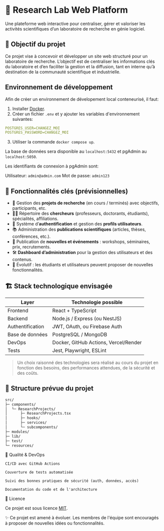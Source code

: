 # 🧪 Research Lab Web Platform

Une plateforme web interactive pour centraliser, gérer et valoriser les activités scientifiques d’un laboratoire de recherche en génie logiciel.

## 🎯 Objectif du projet

Ce projet vise à concevoir et développer un site web structuré pour un laboratoire de recherche. L’objectif est de centraliser les informations clés du laboratoire et d’en faciliter la gestion et la diffusion, tant en interne qu’à destination de la communauté scientifique et industrielle.

## Environnement de développement

Afin de créer un environnement de dévelopement local conteneurisé, il faut:

1. Installer [Docker](https://www.docker.com/products/docker-desktop/).
2. Créer un fichier `.env` et y ajouter les variables d'environnement suivantes:

```yaml
POSTGRES_USER=CHANGEZ_MOI
POSTGRES_PASSWORD=CHANGEZ_MOI
```

3. Utiliser la commande `docker compose up`.

La base de données sera disponible au `localhost:5432` et pgAdmin au `localhost:5050`.

Les identifiants de connexion à pgAdmin sont:

Utilisateur: `admin@admin.com`
Mot de passe: `admin123`

## 🚀 Fonctionnalités clés (prévisionnelles)

-   🔬 Gestion des **projets de recherche** (en cours / terminés) avec objectifs, participants, etc.
-   👩‍🔬 Répertoire des **chercheurs** (professeurs, doctorants, étudiants), spécialités, affiliations.
-   👤 Système d’**authentification** et gestion des **profils utilisateurs**.
-   📚 Administration des **publications scientifiques** (articles, thèses, conférences, etc.).
-   📰 Publication de **nouvelles et événements** : workshops, séminaires, prix, recrutements.
-   🛠️ **Dashboard d’administration** pour la gestion des utilisateurs et des contenus.
-   🧩 Évolutif : les étudiants et utilisateurs peuvent proposer de nouvelles fonctionnalités.

## 🏗️ Stack technologique envisagée

| Layer            | Technologie possible                  |
| ---------------- | ------------------------------------- |
| Frontend         | React + TypeScript                    |
| Backend          | Node.js / Express (ou NestJS)         |
| Authentification | JWT, OAuth, ou Firebase Auth          |
| Base de données  | PostgreSQL / MongoDB                  |
| DevOps           | Docker, GitHub Actions, Vercel/Render |
| Tests            | Jest, Playwright, ESLint              |

> Un choix raisonné des technologies sera réalisé au cours du projet en fonction des besoins, des performances attendues, de la sécurité et des coûts.

## 📁 Structure prévue du projet

```bash
src/
├─ components/
│  └─ ResearchProjects/
│      ├─ ResearchProjects.tsx
│      ├─ hooks/
│      ├─ services/
│      └─ subcomponents/
├─ modules/
├─ lib/
├─ test/
└─ resources/
```

🧪 Qualité & DevOps

    CI/CD avec GitHub Actions

    Couverture de tests automatisée

    Suivi des bonnes pratiques de sécurité (auth, données, accès)

    Documentation du code et de l'architecture

📄 Licence

Ce projet est sous licence [MIT](LICENSE.txt).

✨ Ce projet est amené à évoluer. Les membres de l'équipe sont encouragés à proposer de nouvelles idées ou fonctionnalités.
